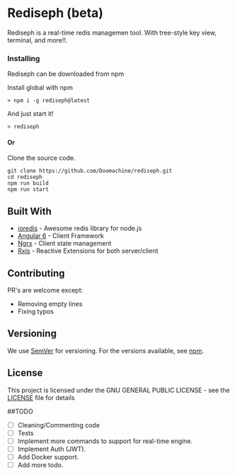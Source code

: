 # Rediseph (beta)

Rediseph is a real-time redis managemen tool. With tree-style key view, terminal, and more!!.


### Installing

Rediseph can be downloaded from npm

Install global with npm

```
> npm i -g rediseph@latest
```

And just start it!

```
> rediseph
```

#### Or
Clone the source code.

```
git clone https://github.com/Doomachine/rediseph.git
cd rediseph
npm run build
npm run start
```

## Built With

* [ioredis](https://github.com/luin/ioredis) - Awesome redis library for node.js
* [Angular 6](https://angular.io/) - Client Framework
* [Ngrx](https://github.com/ngrx?tab=repositories) - Client state management
* [Rxjs](https://github.com/ReactiveX/rxjs) - Reactive Extensions for both server/client

## Contributing

PR's are welcome except:
* Removing empty lines
* Fixing typos

## Versioning

We use [SemVer](http://semver.org/) for versioning. For the versions available, see [npm](https://www.npmjs.com/package/rediseph). 

## License

This project is licensed under the GNU GENERAL PUBLIC LICENSE - see the [LICENSE](LICENSE) file for details


##TODO

- [ ] Cleaning/Commenting code
- [ ] Tests
- [ ] Implement more commands to support for real-time engine.
- [ ] Implement Auth (JWT).
- [ ] Add Docker support.
- [ ] Add more todo.